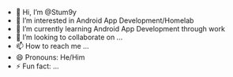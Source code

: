 - 👋 Hi, I’m @Stum9y
- 👀 I’m interested in Android App Development/Homelab
- 🌱 I’m currently learning Android App Development through work
- 💞️ I’m looking to collaborate on ...
- 📫 How to reach me ...
- 😄 Pronouns: He/Him
- ⚡ Fun fact: ...

